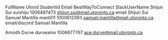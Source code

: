 FullName          Utorid    StudentId     Email                              BestWayToConnect    SlackUserName
Shijun Sui        suishiju  1006487473    shijun.sui@mail.utoronto.ca        email               Shijun Sui
Samuel Mantilla   mantil11  1000612393    samuel.mantilla@mail.utoronto.ca   email/discord       Samuel Mantilla

Amodh Durve        durveamo  1006677767
ace.durve@mail.utoronto.ca
